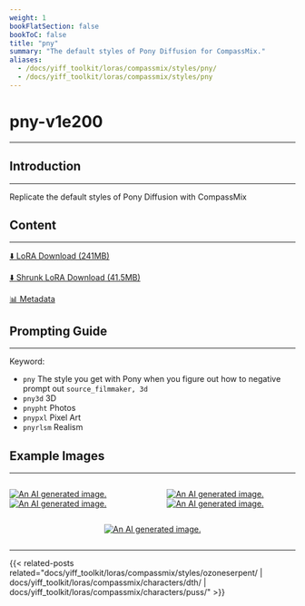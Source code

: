 ```yaml
---
weight: 1
bookFlatSection: false
bookToC: false
title: "pny"
summary: "The default styles of Pony Diffusion for CompassMix."
aliases:
  - /docs/yiff_toolkit/loras/compassmix/styles/pny/
  - /docs/yiff_toolkit/loras/compassmix/styles/pny
---
```


<!--markdownlint-disable MD025 MD033 -->

# pny-v1e200

---

## Introduction

---

Replicate the default styles of Pony Diffusion with CompassMix

## Content

---

[⬇️ LoRA Download (241MB)](https://huggingface.co/k4d3/yiff_toolkit/resolve/main/compass_loras/pny-v1e200/pny-v1e200.safetensors?download=true)

[⬇️ Shrunk LoRA Download (41.5MB)](https://huggingface.co/k4d3/yiff_toolkit/resolve/main/compass_loras/pny-v1e200/pny-v1e200_frockpt1_th-3.55.safetensors?download=true)

<!--
[🖼️ Sample Images with Metadata](https://huggingface.co/k4d3/yiff_toolkit/tree/main/static/{})

[📐 Dataset](https://huggingface.co/datasets/k4d3/furry/tree/main/)
-->

[📊 Metadata](https://huggingface.co/k4d3/yiff_toolkit/resolve/main/compass_loras/pny-v1e200/pny-v1e200.json)

## Prompting Guide

---

Keyword:

- `pny`
    The style you get with Pony when you figure out how to negative prompt out `source_filmmaker, 3d`
- `pny3d`
    3D
- `pnypht`
    Photos
- `pnypxl`
    Pixel Art
- `pnyrlsm`
    Realism

<!--

### Suggested Tags

-->

## Example Images

---

<!-- ⚠️ TODO: Thumbnails -->

<div style="display: flex; justify-content: space-between;">
  <div style="display: flex; justify-content: space-between; width: 45%;">

[![An AI generated image.](https://huggingface.co/k4d3/yiff_toolkit/resolve/main/compass_loras/pny-v1e200/pny_000200_00_20240714135959_1.png)](https://huggingface.co/k4d3/yiff_toolkit/resolve/main/compass_loras/pny-v1e200/pny_000200_00_20240714135959_1.png)
[![An AI generated image.](https://huggingface.co/k4d3/yiff_toolkit/resolve/main/compass_loras/pny-v1e200/pny_000200_04_20240714140202_1.png)](https://huggingface.co/k4d3/yiff_toolkit/resolve/main/compass_loras/pny-v1e200/pny_000200_04_20240714140202_1.png)

</div>
  <div style="display: flex; justify-content: space-between; width: 45%;">

[![An AI generated image.](https://huggingface.co/k4d3/yiff_toolkit/resolve/main/compass_loras/pny-v1e200/pny_000200_03_20240714140104_1.png)](https://huggingface.co/k4d3/yiff_toolkit/resolve/main/compass_loras/pny-v1e200/pny_000200_03_20240714140104_1.png)
[![An AI generated image.](https://huggingface.co/k4d3/yiff_toolkit/resolve/main/compass_loras/pny-v1e200/pny_000200_02_20240714140101_1.png)](https://huggingface.co/k4d3/yiff_toolkit/resolve/main/compass_loras/pny-v1e200/pny_000200_02_20240714140101_1.png)

  </div>
</div>
<div style="display: flex; justify-content: center;">

[![An AI generated image.](https://huggingface.co/k4d3/yiff_toolkit/resolve/main/compass_loras/pny-v1e200/pny_000200_01_20240714140001_1.png)](https://huggingface.co/k4d3/yiff_toolkit/resolve/main/compass_loras/pny-v1e200/pny_000200_01_20240714140001_1.png)

</div>

---

{{< related-posts related="docs/yiff_toolkit/loras/compassmix/styles/ozoneserpent/ | docs/yiff_toolkit/loras/compassmix/characters/dth/ | docs/yiff_toolkit/loras/compassmix/characters/puss/" >}}
